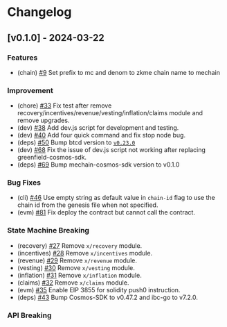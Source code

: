 <!--
Guiding Principles:

Changelogs are for humans, not machines.
There should be an entry for every single version.
The same types of changes should be grouped.
Versions and sections should be linkable.
The latest version comes first.
The release date of each version is displayed.
Mention whether you follow Semantic Versioning.

Usage:

Change log entries are to be added to the Unreleased section under the
appropriate stanza (see below). Each entry should ideally include a tag and
the Github issue reference in the following format:

* (<tag>) \#<issue-number> message

The issue numbers will later be link-ified during the release process so you do
not have to worry about including a link manually, but you can if you wish.

Types of changes (Stanzas):

"Features" for new features.
"Improvements" for changes in existing functionality.
"Deprecated" for soon-to-be removed features.
"Bug Fixes" for any bug fixes.
"Client Breaking" for breaking CLI commands and REST routes used by end-users.
"API Breaking" for breaking exported APIs used by developers building on SDK.
"State Machine Breaking" for any changes that result in a different AppState given same genesisState and txList.

Ref: https://keepachangelog.com/en/1.0.0/
-->

# Changelog

## [v0.1.0] - 2024-03-22

### Features

- (chain) [#9](https://github.com/zkMeLabs/mechain/pull/9) Set prefix to mc and denom to zkme chain name to mechain

### Improvement

- (chore) [#33](https://github.com/zkMeLabs/mechain/pull/33) Fix test after remove recovery/incentives/revenue/vesting/inflation/claims module and remove upgrades.
- (dev) [#38](https://github.com/zkMeLabs/mechain/pull/38) Add dev.js script for development and testing.
- (dev) [#40](https://github.com/zkMeLabs/mechain/pull/40) Add four quick command and fix stop node bug.
- (deps) [#50](https://github.com/zkMeLabs/mechain/pull/50) Bump btcd version to [`v0.23.0`](https://github.com/btcsuite/btcd/releases/tag/v0.23.0)
- (dev) [#68](https://github.com/zkMeLabs/mechain/pull/68) Fix the issue of dev.js script not working after replacing greenfield-cosmos-sdk.
- (deps) [#69](https://github.com/zkMeLabs/mechain/pull/69) Bump mechain-cosmos-sdk version to v0.1.0

### Bug Fixes

- (cli) [#46](https://github.com/zkMeLabs/mechain/pull/47) Use empty string as default value in `chain-id` flag to use the chain id from the genesis file when not specified.
- (evm) [#81](https://github.com/zkMeLabs/mechain/pull/81) Fix deploy the contract but cannot call the contract.

### State Machine Breaking

- (recovery) [#27](https://github.com/zkMeLabs/mechain/pull/27) Remove `x/recovery` module.
- (incentives) [#28](https://github.com/zkMeLabs/mechain/pull/28) Remove `x/incentives` module.
- (revenue) [#29](https://github.com/zkMeLabs/mechain/pull/29) Remove `x/revenue` module.
- (vesting) [#30](https://github.com/zkMeLabs/mechain/pull/30) Remove `x/vesting` module.
- (inflation) [#31](https://github.com/zkMeLabs/mechain/pull/31) Remove `x/inflation` module.
- (claims) [#32](https://github.com/zkMeLabs/mechain/pull/32) Remove `x/claims` module.
- (evm) [#35](https://github.com/zkMeLabs/mechain/pull/35) Enable EIP 3855 for solidity push0 instruction.
- (deps) [#43](https://github.com/zkMeLabs/mechain/pull/43) Bump Cosmos-SDK to v0.47.2 and ibc-go to v7.2.0.

### API Breaking
